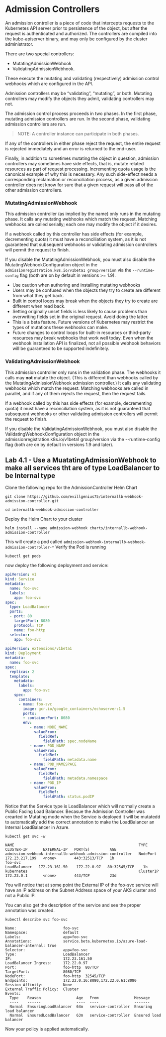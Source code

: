 # Admission Controllers

An admission controller is a piece of code that intercepts requests to the Kubernetes API server prior to persistence of the object, but after the request is authenticated and authorized. The controllers are compiled into the kube-apiserver binary, and may only be configured by the cluster administrator. 

There are two special controllers: 
* MutatingAdmissionWebhook 
* ValidatingAdmissionWebhook. 

These execute the mutating and validating (respectively) admission control webhooks which are configured in the API.

Admission controllers may be “validating”, “mutating”, or both. Mutating controllers may modify the objects they admit, validating controllers may not.

The admission control process proceeds in two phases. In the first phase, mutating admission controllers are run. In the second phase, validating admission controllers are run.  

> NOTE: A controller instance can participate in both phases.

If any of the controllers in either phase reject the request, the entire request is rejected immediately and an error is returned to the end-user.

Finally, in addition to sometimes mutating the object in question, admission controllers may sometimes have side effects, that is, mutate related resources as part of request processing. Incrementing quota usage is the canonical example of why this is necessary. Any such side-effect needs a corresponding reclamation or reconciliation process, as a given admission controller does not know for sure that a given request will pass all of the other admission controllers.

### MutatingAdmissionWebhook
This admission controller (as implied by the name) only runs in the mutating phase. It calls any mutating webhooks which match the request. Matching webhooks are called serially; each one may modify the object if it desires.

If a webhook called by this controller has side effects (for example, decrementing quota) it must have a reconciliation system, as it is not guaranteed that subsequent webhooks or validating admission controllers will permit the request to finish.

If you disable the MutatingAdmissionWebhook, you must also disable the MutatingWebhookConfiguration object in the ```admissionregistration.k8s.io/v1beta1 group/version``` via the ```--runtime-config``` flag (both are on by default in versions >= 1.9).

* Use caution when authoring and installing mutating webhooks
* Users may be confused when the objects they try to create are different from what they get back.
* Built in control loops may break when the objects they try to create are different when read back.
* Setting originally unset fields is less likely to cause problems than overwriting fields set in the original request. Avoid doing the latter.
* This is a beta feature. Future versions of Kubernetes may restrict the types of mutations these webhooks can make.
* Future changes to control loops for built-in resources or third-party resources may break webhooks that work well today. Even when the webhook installation API is finalized, not all possible webhook behaviors will be guaranteed to be supported indefinitely.

### ValidatingAdmissionWebhook
This admission controller only runs in the validation phase. The webhooks it calls may __not__ mutate the object. (This is different than webhooks called by the MutatingAdmissionWebhook admission controller.) It calls any validating webhooks which match the request. Matching webhooks are called in parallel, and if any of them rejects the request, then the request fails. 

If a webhook called by this has side effects (for example, decrementing quota) it must have a reconciliation system, as it is not guaranteed that subsequent webhooks or other validating admission controllers will permit the request to finish.

If you disable the ValidatingAdmissionWebhook, you must also disable the ValidatingWebhookConfiguration object in the admissionregistration.k8s.io/v1beta1 group/version via the --runtime-config flag (both are on by default in versions 1.9 and later).

## Lab 4.1 - Use a MuatatingAdmissionWebhook to make all services tht are of type LoadBalancer to be Internal type

Clone the following repo for the AdmissionController Helm Chart

```console
git clone https://github.com/evillgenius75/internallb-webhook-admission-controller.git

cd internallb-webhook-admission-controller
```

Deploy the Helm Chart to your cluster

```console
helm install --name admission-webhook charts/internallb-webhook-admission-controller
```

This will create a pod called `admission-webhook-internallb-webhook-admission-controller-*`
Verify the Pod is running

```console
kubectl get pods
```

now deploy the following deployment and service:

```yaml
apiVersion: v1
kind: Service
metadata:
  name: foo-svc
  labels:
    app: foo-svc
spec:
  type: LoadBalancer
  ports:
  - port: 80
    targetPort: 8080
    protocol: TCP
    name: foo-http
  selector:
    app: foo-svc
---
apiVersion: extensions/v1beta1
kind: Deployment
metadata:
  name: foo-svc
spec:
  replicas: 2
  template:
    metadata:
      labels:
        app: foo-svc
    spec:
      containers:
      - name: foo-svc
        image: gcr.io/google_containers/echoserver:1.5
        ports:
        - containerPort: 8080
        env:
           - name: NODE_NAME
             valueFrom:
               fieldRef:
                 fieldPath: spec.nodeName
           - name: POD_NAME
             valueFrom:
               fieldRef:
                 fieldPath: metadata.name
           - name: POD_NAMESPACE
             valueFrom:
               fieldRef:
                 fieldPath: metadata.namespace
           - name: POD_IP
             valueFrom:
               fieldRef:
                 fieldPath: status.podIP
```

Notice that the Service type is LoadBalancer which will normally create a Public Facing Load Balancer. Becasue the Admission Controller was crearted in Mutating mode when the Service is deployed it will be mutatedd to automatically add the correct annotation to make the LoadBalancer an Internal LoadBalancer in Azure.

```console
kubectl get svc -w
```
```output
NAME                                                        TYPE           CLUSTER-IP       EXTERNAL-IP   PORT(S)         AGE
admission-webhook-internallb-webhook-admission-controller   NodePort       172.23.217.199   <none>        443:32513/TCP   1h
foo-svc                                                     LoadBalancer   172.23.161.50    172.22.0.97   80:32545/TCP    1h
kubernetes                                                  ClusterIP      172.23.0.1       <none>        443/TCP         23d
```

You will notice that at some point the External IP of the foo-svc service will have an IP address on the Subnet Address space of your AKS cluster and not a Public IP. 

You can also get the description of the service and see the proper annotation was created.

```console
kubectl describe svc foo-svc
```
```output
Name:                     foo-svc
Namespace:                default
Labels:                   app=foo-svc
Annotations:              service.beta.kubernetes.io/azure-load-balancer-internal: true
Selector:                 app=foo-svc
Type:                     LoadBalancer
IP:                       172.23.161.50
LoadBalancer Ingress:     172.22.0.97
Port:                     foo-http  80/TCP
TargetPort:               8080/TCP
NodePort:                 foo-http  32545/TCP
Endpoints:                172.22.0.16:8080,172.22.0.61:8080
Session Affinity:         None
External Traffic Policy:  Cluster
Events:
  Type    Reason                Age   From                Message
  ----    ------                ----  ----                -------
  Normal  EnsuringLoadBalancer  64m   service-controller  Ensuring load balancer
  Normal  EnsuredLoadBalancer   63m   service-controller  Ensured load balancer
```

Now your policy is applied automatically.
